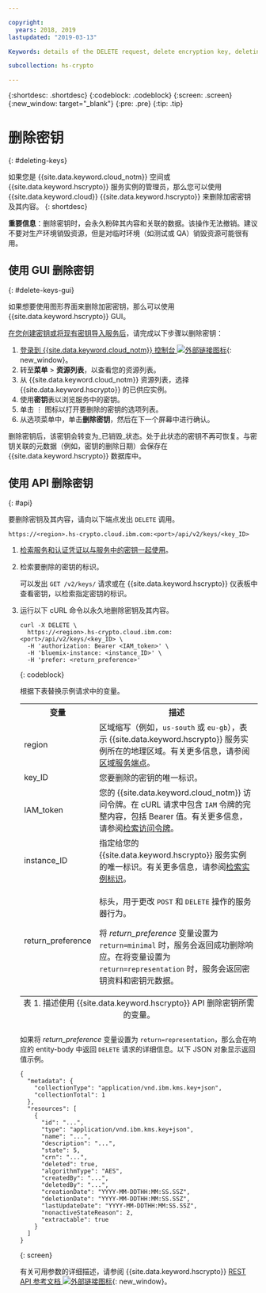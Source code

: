 ```yaml
---

copyright:
  years: 2018, 2019
lastupdated: "2019-03-13"

Keywords: details of the DELETE request, delete encryption key, deleting keys, Variable Description region

subcollection: hs-crypto

---
```


{:shortdesc: .shortdesc}
{:codeblock: .codeblock}
{:screen: .screen}
{:new_window: target="_blank"}
{:pre: .pre}
{:tip: .tip}

# 删除密钥
{: #deleting-keys}

如果您是 {{site.data.keyword.cloud_notm}} 空间或 {{site.data.keyword.hscrypto}} 服务实例的管理员，那么您可以使用 {{site.data.keyword.cloud}} {{site.data.keyword.hscrypto}} 来删除加密密钥及其内容。
{: shortdesc}

**重要信息**：删除密钥时，会永久粉碎其内容和关联的数据。该操作无法撤销。建议不要对生产环境销毁资源，但是对临时环境（如测试或 QA）销毁资源可能很有用。


## 使用 GUI 删除密钥
{: #delete-keys-gui}

如果想要使用图形界面来删除加密密钥，那么可以使用 {{site.data.keyword.hscrypto}} GUI。

[在您创建密钥或将现有密钥导入服务后](/docs/services/hs-crypto/create-root-keys.html)，请完成以下步骤以删除密钥：

1. [登录到 {{site.data.keyword.cloud_notm}} 控制台 ![外部链接图标](../../icons/launch-glyph.svg "外部链接图标")](https://cloud.ibm.com/){: new_window}。
2. 转至**菜单** &gt; **资源列表**，以查看您的资源列表。
3. 从 {{site.data.keyword.cloud_notm}} 资源列表，选择 {{site.data.keyword.hscrypto}} 的已供应实例。
4. 使用**密钥**表以浏览服务中的密钥。
5. 单击 ⋮ 图标以打开要删除的密钥的选项列表。
6. 从选项菜单中，单击**删除密钥**，然后在下一个屏幕中进行确认。

删除密钥后，该密钥会转变为_已销毁_状态。处于此状态的密钥不再可恢复。与密钥关联的元数据（例如，密钥的删除日期）会保存在 {{site.data.keyword.hscrypto}} 数据库中。

## 使用 API 删除密钥
{: #api}

要删除密钥及其内容，请向以下端点发出 `DELETE` 调用。

```
https://<region>.hs-crypto.cloud.ibm.com:<port>/api/v2/keys/<key_ID>
```

1. [检索服务和认证凭证以与服务中的密钥一起使用](/docs/services/hs-crypto/access-api.html)。

2. 检索要删除的密钥的标识。

    可以发出 `GET /v2/keys/` 请求或在 {{site.data.keyword.hscrypto}} 仪表板中查看密钥，以检索指定密钥的标识。

3. 运行以下 cURL 命令以永久地删除密钥及其内容。

    ```cURL
    curl -X DELETE \
      https://<region>.hs-crypto.cloud.ibm.com:<port>/api/v2/keys/<key_ID> \
      -H 'authorization: Bearer <IAM_token>' \
      -H 'bluemix-instance: <instance_ID>' \
      -H 'prefer: <return_preference>'
    ```
    {: codeblock}
    <!--    To work with keys within a Cloud Foundry org and space in your account, replace `Bluemix-Instance` with the appropriate `Bluemix-org` and `Bluemix-space` headers. [For more information, see the {{site.data.keyword.hscrypto}} API reference doc ![External link icon](../../icons/launch-glyph.svg "External link icon")](https://{DomainName}/apidocs/hs-crypto){: new_window}.
        {: tip} -->

    根据下表替换示例请求中的变量。
    <table>
      <tr>
        <th>变量</th>
        <th>描述</th>
      </tr>
      <tr>
        <td><varname>region</varname></td>
        <td>区域缩写（例如，<code>us-south</code> 或 <code>eu-gb</code>），表示 {{site.data.keyword.hscrypto}} 服务实例所在的地理区域。有关更多信息，请参阅<a href="/docs/services/hs-crypto/regions.html#endpoints">区域服务端点</a>。</td>
      </tr>
      <tr>
        <td><varname>key_ID</varname></td>
        <td>您要删除的密钥的唯一标识。</td>
      </tr>
      <tr>
        <td><varname>IAM_token</varname></td>
        <td>您的 {{site.data.keyword.cloud_notm}} 访问令牌。在 cURL 请求中包含 <code>IAM</code> 令牌的完整内容，包括 Bearer 值。有关更多信息，请参阅<a href="/docs/services/hs-crypto/access-api.html#retrieve-token">检索访问令牌</a>。</td>
      </tr>
      <tr>
        <td><varname>instance_ID</varname></td>
        <td>指定给您的 {{site.data.keyword.hscrypto}} 服务实例的唯一标识。有关更多信息，请参阅<a href="/docs/services/hs-crypto/access-api.html#retrieve-instance-ID">检索实例标识</a>。</td>
      </tr>
      <tr>
        <td><varname>return_preference</varname></td>
        <td><p>标头，用于更改 <code>POST</code> 和 <code>DELETE</code> 操作的服务器行为。</p><p>将 <em>return_preference</em> 变量设置为 <code>return=minimal</code> 时，服务会返回成功删除响应。在将变量设置为 <code>return=representation</code> 时，服务会返回密钥资料和密钥元数据。</p></td>
      </tr>
      <caption style="caption-side:bottom;">表 1. 描述使用 {{site.data.keyword.hscrypto}} API 删除密钥所需的变量。</caption>
    </table>

    如果将 _return_preference_ 变量设置为 `return=representation`，那么会在响应的 entity-body 中返回 `DELETE` 请求的详细信息。以下 JSON 对象显示返回值示例。
    ```
    {
      "metadata": {
        "collectionType": "application/vnd.ibm.kms.key+json",
        "collectionTotal": 1
      },
      "resources": [
        {
          "id": "...",
          "type": "application/vnd.ibm.kms.key+json",
          "name": "...",
          "description": "...",
          "state": 5,
          "crn": "...",
          "deleted": true,
          "algorithmType": "AES",
          "createdBy": "...",
          "deletedBy": "...",
          "creationDate": "YYYY-MM-DDTHH:MM:SS.SSZ",
          "deletionDate": "YYYY-MM-DDTHH:MM:SS.SSZ",
          "lastUpdateDate": "YYYY-MM-DDTHH:MM:SS.SSZ",
          "nonactiveStateReason": 2,
          "extractable": true
        }
      ]
    }
    ```
    {: screen}

    有关可用参数的详细描述，请参阅 {{site.data.keyword.hscrypto}} [REST API 参考文档 ![外部链接图标](../../icons/launch-glyph.svg "外部链接图标")](https://{DomainName}/apidocs/hs-crypto){: new_window}。
